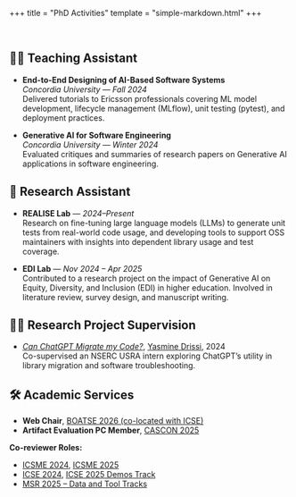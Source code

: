 +++
title = "PhD Activities"
template = "simple-markdown.html"
+++

<br/>

## 🧑‍🏫 Teaching Assistant

- **End-to-End Designing of AI-Based Software Systems**  
  *Concordia University — Fall 2024*  
  Delivered tutorials to Ericsson professionals covering ML model development, lifecycle management (MLflow), unit testing (pytest), and deployment practices.

- **Generative AI for Software Engineering**  
  *Concordia University — Winter 2024*  
  Evaluated critiques and summaries of research papers on Generative AI applications in software engineering.

## 🧪 Research Assistant

- **REALISE Lab** — *2024–Present*  
  Research on fine-tuning large language models (LLMs) to generate unit tests from real-world code usage, and developing tools to support OSS maintainers with insights into dependent library usage and test coverage.

- **EDI Lab** — *Nov 2024 – Apr 2025*  
  Contributed to a research project on the impact of Generative AI on Equity, Diversity, and Inclusion (EDI) in higher education. Involved in literature review, survey design, and manuscript writing.

## 🧑‍🔬 Research Project Supervision

- [*Can ChatGPT Migrate my Code?*](https://realiselab.github.io/blog/yasmine-poster), [Yasmine Drissi](https://realiselab.github.io/teamInfo/yasmine), 2024  
  Co-supervised an NSERC USRA intern exploring ChatGPT’s utility in library migration and software troubleshooting.

## 🛠️ Academic Services

- **Web Chair**, [BOATSE 2026 (co-located with ICSE)](https://botse.github.io/)  
- **Artifact Evaluation PC Member**, [CASCON 2025](https://cascon.ca)  

**Co-reviewer Roles:**
- [ICSME 2024](https://conf.researchr.org/home/icsme-2024), [ICSME 2025](https://conf.researchr.org/home/icsme-2025)  
- [ICSE 2024](https://conf.researchr.org/home/icse-2024), [ICSE 2025 Demos Track](https://conf.researchr.org/track/icse-2025/icse-2025-demonstrations)  
- [MSR 2025 – Data and Tool Tracks](https://conf.researchr.org/home/msr-2025) 